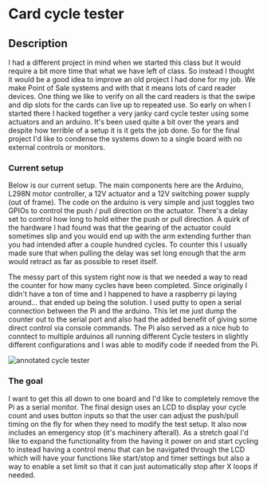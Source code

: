 # Card cycle tester

## Description
I had a different project in mind when we started this class but it would require a bit more time that what we have left of class. So instead I thought it would be a good idea to improve an old project I had done for my job. We make Point of Sale systems and with that it means lots of card reader devices. One thing we like to verify on all the card readers is that the swipe and dip slots for the cards can live up to repeated use. So early on when I started there I hacked together a very janky card cycle tester using some actuators and an arduino. It's been used quite a bit over the years and despite how terrible of a setup it is it gets the job done. So for the final project I'd like to condense the systems down to a single board with no external controls or monitors. 

### Current setup
Below is our current setup. The main components here are the Arduino, L298N motor controller, a 12V actuator and a 12V switching power supply (out of frame). The code on the arduino is very simple and just toggles two GPIOs to control the push / pull direction on the actuator. There's a delay set to control how long to hold either the push or pull direction. A quirk of the hardware I had found was that the gearing of the actuator could sometimes slip and you would end up with the arm extending further than you had intended after a couple hundred cycles. To counter this I usually made sure that when pulling the delay was set long enough that the arm would retract as far as possible to reset itself. 

The messy part of this system right now is that we needed a way to read the counter for how many cycles have been completed. Since originally I didn't have a ton of time and I happened to have a raspberry pi laying around... that ended up being the solution. I used putty to open a serial connection between the Pi and the arduino. This let me just dump the counter out to the serial port and also had the added benefit of giving some direct control via console commands. The Pi also served as a nice hub to conntect to multiple arduinos all running different Cycle testers in slightly different configurations and I was able to modify code if needed from the Pi. 

![annotated cycle tester](https://user-images.githubusercontent.com/2941745/167262852-5c5f3b19-d037-494a-a7e6-58a828c51e95.png)

### The goal
I want to get this all down to one board and I'd like to completely remove the Pi as a serial monitor. The final design uses an LCD to display your cycle count and uses button inputs so that the user can adjust the push/pull timing on the fly for when they need to modify the test setup. It also now includes an emergency stop (it's machinery afterall). As a stretch goal I'd like to expand the functionality from the having it power on and start cycling to instead having a control menu that can be navigated through the LCD which will have your functions like start/stop and timer settings but also a way to enable a set limit so that it can just automatically stop after X loops if needed. 
